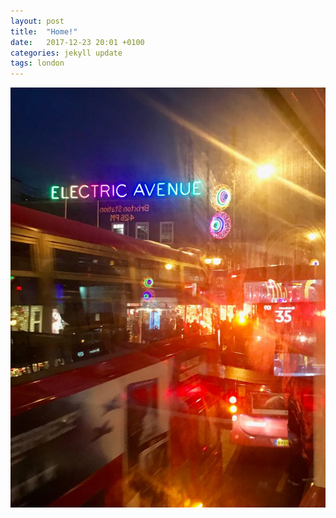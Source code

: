 ```yaml
---
layout: post
title:  "Home!"
date:   2017-12-23 20:01 +0100
categories: jekyll update
tags: london
---
```

![The lights of Electric Avenue, as seen from the top deck of a bus in Brixton](https://github.com/tombye/trexit/raw/gh-pages/assets/images/brixton-lights.jpg)
